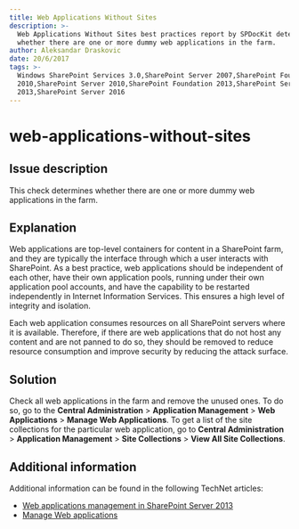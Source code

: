 ```yaml
---
title: Web Applications Without Sites
description: >-
  Web Applications Without Sites best practices report by SPDocKit determines
  whether there are one or more dummy web applications in the farm.
author: Aleksandar Draskovic
date: 20/6/2017
tags: >-
  Windows SharePoint Services 3.0,SharePoint Server 2007,SharePoint Foundation
  2010,SharePoint Server 2010,SharePoint Foundation 2013,SharePoint Server
  2013,SharePoint Server 2016
---
```


# web-applications-without-sites

## Issue description

This check determines whether there are one or more dummy web applications in the farm.

## Explanation

Web applications are top-level containers for content in a SharePoint farm, and they are typically the interface through which a user interacts with SharePoint. As a best practice, web applications should be independent of each other, have their own application pools, running under their own application pool accounts, and have the capability to be restarted independently in Internet Information Services. This ensures a high level of integrity and isolation.

Each web application consumes resources on all SharePoint servers where it is available. Therefore, if there are web applications that do not host any content and are not panned to do so, they should be removed to reduce resource consumption and improve security by reducing the attack surface.

## Solution

Check all web applications in the farm and remove the unused ones. To do so, go to the **Central Administration** &gt; **Application Management** &gt; **Web Applications** &gt; **Manage Web Applications**. To get a list of the site collections for the particular web application, go to **Central Administration** &gt; **Application Management** &gt; **Site Collections** &gt; **View All Site Collections**.

## Additional information

Additional information can be found in the following TechNet articles:

* [Web applications management in SharePoint Server 2013](https://technet.microsoft.com/en-us/library/cc261978.aspx)
* [Manage Web applications](https://technet.microsoft.com/en-us/library/cc261978%28v=office.12%29.aspx)


